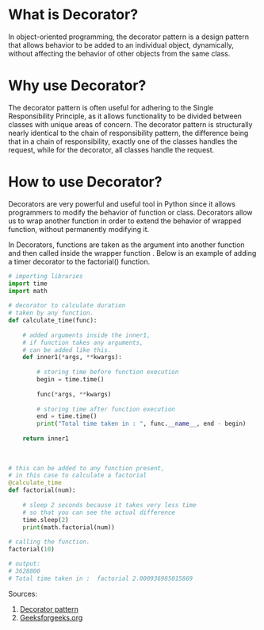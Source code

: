 # What is Decorator?
In object-oriented programming, the decorator pattern is a design pattern that allows behavior to be added to an
 individual object, dynamically, without affecting the behavior of other objects from the same class. 

# Why use Decorator?
The decorator pattern is often useful for adhering to the Single Responsibility Principle, as it allows functionality to be divided between classes with unique areas of concern. The decorator pattern is structurally nearly identical to the chain of responsibility pattern, the difference being that in a chain of responsibility, exactly one of the classes handles the request, while for the decorator, all classes handle the request.

# How to use Decorator?
Decorators are very powerful and useful tool in Python since it allows programmers to modify the behavior of function or class. Decorators allow us to wrap another function in order to extend the behavior of wrapped function, without permanently modifying it.

In Decorators, functions are taken as the argument into another function and then called inside the wrapper function
. Below is an example of adding a timer decorator to the factorial() function.

```python
# importing libraries 
import time 
import math 
  
# decorator to calculate duration 
# taken by any function. 
def calculate_time(func): 
      
    # added arguments inside the inner1, 
    # if function takes any arguments, 
    # can be added like this. 
    def inner1(*args, **kwargs): 
  
        # storing time before function execution 
        begin = time.time() 
          
        func(*args, **kwargs) 
  
        # storing time after function execution 
        end = time.time() 
        print("Total time taken in : ", func.__name__, end - begin) 
  
    return inner1 
  
  
  
# this can be added to any function present, 
# in this case to calculate a factorial 
@calculate_time
def factorial(num): 
  
    # sleep 2 seconds because it takes very less time 
    # so that you can see the actual difference 
    time.sleep(2) 
    print(math.factorial(num)) 
  
# calling the function. 
factorial(10) 

# output:
# 3628800
# Total time taken in :  factorial 2.000936985015869
```

Sources: 
1. [Decorator pattern](https://en.wikipedia.org/wiki/Decorator_pattern)
2. [Geeksforgeeks.org](https://www.geeksforgeeks.org/unit-testing-python-unittest/)